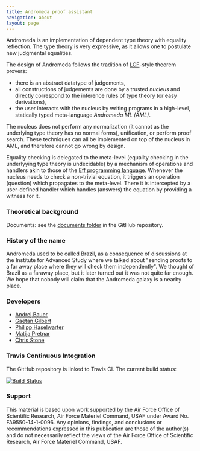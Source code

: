```yaml
---
title: Andromeda proof assistant
navigation: about
layout: page
---
```


Andromeda is an implementation of dependent type theory with equality reflection.
The type theory is very expressive, as it allows one to postulate new judgmental equalities.

The design of Andromeda follows the tradition of
[LCF](https://en.wikipedia.org/wiki/Logic_for_Computable_Functions)-style theorem provers:

* there is an abstract datatype of judgements,
* all constructions of judgements are done by a trusted *nucleus* and directly correspond
  to the inference rules of type theory (or easy derivations),
* the user interacts with the nucleus by writing programs in a high-level, statically
  typed meta-language *Andromeda ML (AML)*.

The nucleus does not perform any normalization (it cannot as the underlying type theory
has no normal forms), unification, or perform proof search. These techniques can all be
implemented on top of the nucleus in AML, and therefore cannot go wrong by design.

Equality checking is delegated to the meta-level (equality checking in the underlyying
type theory is undecidable) by a mechanism of operations and handlers akin to those of the
[Eff programming language](http://www.eff-lang.org). Whenever the nucleus needs to check a
non-trivial equation, it triggers an operation (question) which propagates to the
meta-level. There it is intercepted by a user-defined handler which handles (answers) the
equation by providing a witness for it.

### Theoretical background

Documents: see the
[documents folder](https://github.com/Andromedans/andromeda/tree/master/doc) in the GitHub
repository.



### History of the name

Andromeda used to be called Brazil, as a consequence of discussions at the Institute for
Advanced Study where we talked about "sending proofs to a far away place where they will
check them independently". We thought of Brazil as a faraway place, but it later turned
out it was not quite far enough. We hope that nobody will claim that the Andromeda galaxy
is a nearby place.

### Developers

* [Andrej Bauer](http://andrej.com/)
* [Gaëtan Gilbert](https://github.com/SkySkimmer)
* [Philipp Haselwarter](https://www.haselwarter.org/~philipp/)
* [Matija Pretnar](http://matija.pretnar.info/)
* [Chris Stone](https://www.cs.hmc.edu/~stone/)


### Travis Continuous Integration

The GitHub repository is linked to Travis CI. The current build status:

[![Build Status](https://api.travis-ci.org/Andromedans/andromeda.png?branch=master)](https://travis-ci.org/Andromedans/andromeda)

### Support

This material is based upon work supported by the Air Force Office of Scientific Research,
Air Force Materiel Command, USAF under Award No. FA9550-14-1-0096. Any opinions, findings,
and conclusions or recommendations expressed in this publication are those of the
author(s) and do not necessarily reflect the views of the Air Force Office of Scientific
Research, Air Force Materiel Command, USAF.
